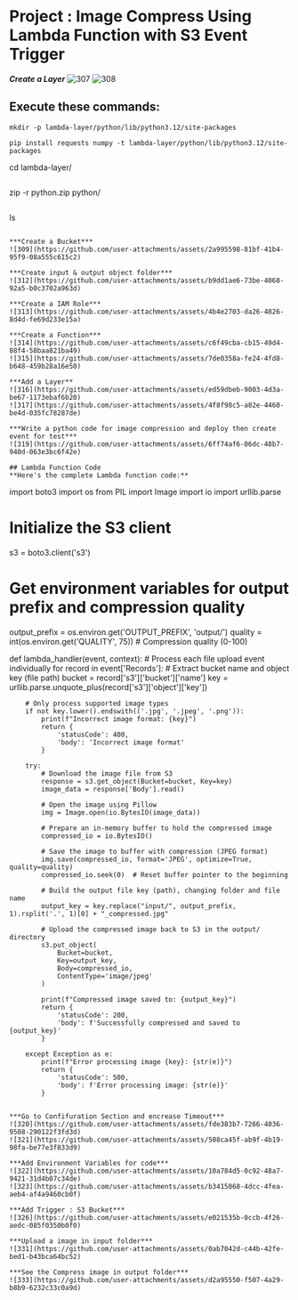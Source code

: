 # Project : Image Compress Using Lambda Function with S3 Event Trigger

***Create a Layer***
![307](https://github.com/user-attachments/assets/51773a28-83f9-43fb-a268-f297e423df29)
![308](https://github.com/user-attachments/assets/5ec10ca1-3785-4a08-8be2-e921d1aefedc)

## Execute these commands:
```
mkdir -p lambda-layer/python/lib/python3.12/site-packages
```
```
pip install requests numpy -t lambda-layer/python/lib/python3.12/site-packages
```
cd lambda-layer/
```
```
zip -r python.zip python/
```
```
ls
```

***Create a Bucket***
![309](https://github.com/user-attachments/assets/2a995598-81bf-41b4-95f9-08a555c615c2)

***Create input & output object folder***
![312](https://github.com/user-attachments/assets/b9dd1ae6-73be-4068-92a5-b0c3702a963d)

***Create a IAM Role***
![313](https://github.com/user-attachments/assets/4b4e2703-da26-4826-8d4d-fe69d233e15a)

***Create a Function***
![314](https://github.com/user-attachments/assets/c6f49cba-cb15-49d4-88f4-58baa821ba49)
![315](https://github.com/user-attachments/assets/7de0358a-fe24-4fd8-b648-459b28a16e50)

***Add a Layer**
![316](https://github.com/user-attachments/assets/ed59dbeb-9003-4d3a-be67-1173ebaf6b20)
![317](https://github.com/user-attachments/assets/4f8f98c5-a82e-4460-be4d-035fc78287de)

***Write a python code for image compression and deploy then create event for test*** 
![319](https://github.com/user-attachments/assets/6ff74af6-06dc-48b7-940d-063e3bc6f42e)

## Lambda Function Code
**Here's the complete Lambda function code:**

```
import boto3
import os
from PIL import Image
import io
import urllib.parse

# Initialize the S3 client
s3 = boto3.client('s3')

# Get environment variables for output prefix and compression quality
output_prefix = os.environ.get('OUTPUT_PREFIX', 'output/')
quality = int(os.environ.get('QUALITY', 75))  # Compression quality (0-100)

def lambda_handler(event, context):
    # Process each file upload event individually
    for record in event['Records']:
        # Extract bucket name and object key (file path)
        bucket = record['s3']['bucket']['name']
        key = urllib.parse.unquote_plus(record['s3']['object']['key'])

        # Only process supported image types
        if not key.lower().endswith(('.jpg', '.jpeg', '.png')):
            print(f"Incorrect image format: {key}")
            return {
                'statusCode': 400,
                'body': 'Incorrect image format'
            }

        try:
            # Download the image file from S3
            response = s3.get_object(Bucket=bucket, Key=key)
            image_data = response['Body'].read()

            # Open the image using Pillow
            img = Image.open(io.BytesIO(image_data))

            # Prepare an in-memory buffer to hold the compressed image
            compressed_io = io.BytesIO()

            # Save the image to buffer with compression (JPEG format)
            img.save(compressed_io, format='JPEG', optimize=True, quality=quality)
            compressed_io.seek(0)  # Reset buffer pointer to the beginning

            # Build the output file key (path), changing folder and file name
            output_key = key.replace("input/", output_prefix, 1).rsplit('.', 1)[0] + "_compressed.jpg"

            # Upload the compressed image back to S3 in the output/ directory
            s3.put_object(
                Bucket=bucket,
                Key=output_key,
                Body=compressed_io,
                ContentType='image/jpeg'
            )

            print(f"Compressed image saved to: {output_key}")
            return {
                'statusCode': 200,
                'body': f'Successfully compressed and saved to {output_key}'
            }

        except Exception as e:
            print(f"Error processing image {key}: {str(e)}")
            return {
                'statusCode': 500,
                'body': f'Error processing image: {str(e)}'
            }
```

***Go to Confifuration Section and encrease Timeout***
![320](https://github.com/user-attachments/assets/fde383b7-7266-4036-9508-290122f3fd3d)
![321](https://github.com/user-attachments/assets/508ca45f-ab9f-4b19-98fa-be77e3f833d9)

***Add Environment Variables for code***
![322](https://github.com/user-attachments/assets/10a784d5-0c92-48a7-9421-31d4b07c34de)
![323](https://github.com/user-attachments/assets/b3415068-4dcc-4fea-aeb4-af4a9460cb0f)

***Add Trigger : S3 Bucket***
![326](https://github.com/user-attachments/assets/e021535b-0ccb-4f26-aedc-085f0350b0f0)

***Upload a image in input folder***
![331](https://github.com/user-attachments/assets/0ab7042d-c44b-42fe-bed1-b43bca64bc52)

***See the Compress image in output folder***
![333](https://github.com/user-attachments/assets/d2a95550-f507-4a29-b8b9-6232c33c0a9d)
